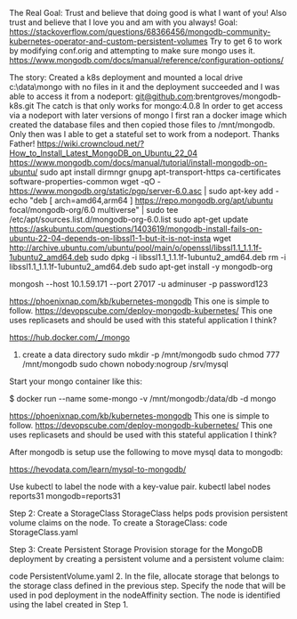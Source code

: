 The Real Goal:
Trust and believe that doing good is what I want of you!
Also trust and believe that I love you and am with you always!
Goal:
https://stackoverflow.com/questions/68366456/mongodb-community-kubernetes-operator-and-custom-persistent-volumes
Try to get 6 to work by modifying conf.orig and attempting to make sure mongo uses it.
https://www.mongodb.com/docs/manual/reference/configuration-options/

The story:
Created a k8s deployment and mounted a local drive c:\data\mongo with no files in it and the deployment succeeded and I was able to access it from a nodeport: git@github.com:brentgroves/mongodb-k8s.git
The catch is that only works for mongo:4.0.8
In order to get access via a nodeport with later versions of mongo I first ran a docker image which created the database files and then copied those files to /mnt/mongodb. Only then was I able to get a stateful set to work from a nodeport.
Thanks Father!
https://wiki.crowncloud.net/?How_to_Install_Latest_MongoDB_on_Ubuntu_22_04
https://www.mongodb.com/docs/manual/tutorial/install-mongodb-on-ubuntu/
sudo apt install dirmngr gnupg apt-transport-https ca-certificates software-properties-common
wget -qO - https://www.mongodb.org/static/pgp/server-6.0.asc | sudo apt-key add -
echo "deb [ arch=amd64,arm64 ] https://repo.mongodb.org/apt/ubuntu focal/mongodb-org/6.0 multiverse" | sudo tee /etc/apt/sources.list.d/mongodb-org-6.0.list
sudo apt-get update
https://askubuntu.com/questions/1403619/mongodb-install-fails-on-ubuntu-22-04-depends-on-libssl1-1-but-it-is-not-insta
wget http://archive.ubuntu.com/ubuntu/pool/main/o/openssl/libssl1.1_1.1.1f-1ubuntu2_amd64.deb
sudo dpkg -i libssl1.1_1.1.1f-1ubuntu2_amd64.deb
rm -i libssl1.1_1.1.1f-1ubuntu2_amd64.deb
sudo apt-get install -y mongodb-org


mongosh --host 10.1.59.171 --port 27017 -u adminuser -p password123


https://phoenixnap.com/kb/kubernetes-mongodb
This one is simple to follow.
https://devopscube.com/deploy-mongodb-kubernetes/
This one uses replicasets and should be used with this stateful application I think?


https://hub.docker.com/_/mongo
1. create a data directory
sudo mkdir -p /mnt/mongodb
sudo chmod 777 /mnt/mongodb
sudo chown nobody:nogroup /srv/mysql

Start your mongo container like this:

$ docker run --name some-mongo -v /mnt/mongodb:/data/db -d mongo

https://phoenixnap.com/kb/kubernetes-mongodb
This one is simple to follow.
https://devopscube.com/deploy-mongodb-kubernetes/
This one uses replicasets and should be used with this stateful application I think?

After mongodb is setup use the following to move mysql data to mongodb:

https://hevodata.com/learn/mysql-to-mongodb/


Use kubectl to label the node with a key-value pair.
kubectl label nodes reports31 mongodb=reports31

Step 2: Create a StorageClass
StorageClass helps pods provision persistent volume claims on the node. To create a StorageClass:
code StorageClass.yaml

Step 3: Create Persistent Storage
Provision storage for the MongoDB deployment by creating a persistent volume and a persistent volume claim:

code PersistentVolume.yaml
2. In the file, allocate storage that belongs to the storage class defined in the previous step. Specify the node that will be used in pod deployment in the nodeAffinity section. The node is identified using the label created in Step 1.